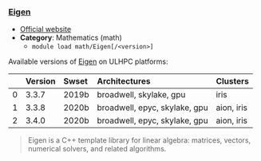 ### [Eigen](https://eigen.tuxfamily.org)

* [Official website](https://eigen.tuxfamily.org)
* __Category__: Mathematics (math)
    -  `module load math/Eigen[/<version>]`

Available versions of [Eigen](https://eigen.tuxfamily.org) on ULHPC platforms:

|    | Version   | Swset   | Architectures                 | Clusters   |
|---:|:----------|:--------|:------------------------------|:-----------|
|  0 | 3.3.7     | 2019b   | broadwell, skylake, gpu       | iris       |
|  1 | 3.3.8     | 2020b   | broadwell, epyc, skylake, gpu | aion, iris |
|  2 | 3.4.0     | 2020b   | broadwell, epyc, skylake, gpu | aion, iris |

> Eigen is a C++ template library for linear algebra: matrices, vectors, numerical solvers, and related algorithms.
